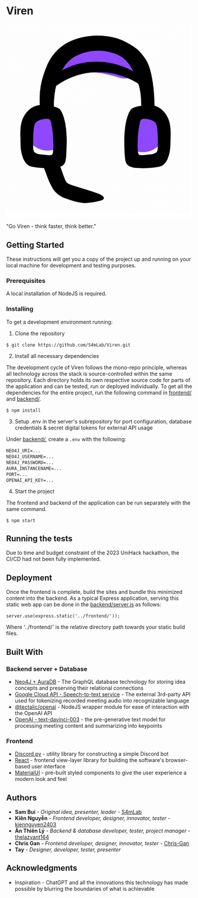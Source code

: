 # Viren

!["Viren" logo](assets/logo.png)

"Go Viren - think faster, think better."

## Getting Started

These instructions will get you a copy of the project up and running on your local machine for development and testing purposes.

### Prerequisites

A local installation of NodeJS is required.

### Installing

To get a development environment running:

1. Clone the repository

```
$ git clone https://github.com/S4mLab/Viren.git
```

2. Install all necessary dependencies

The development cycle of Viren follows the mono-repo principle, whereas all technology across the stack is source-controlled within the same repository. Each directory holds its own respective source code for parts of the application and can be tested, run or deployed individually. To get all the dependencies for the entire project, run the following command in [frontend/](https://github.com/S4mLab/Viren/tree/development/frontend) and [backend/](https://github.com/S4mLab/Viren/tree/development/backend).

```
$ npm install
```

3. Setup .env in the server's subrepository for port configuration, database credentials & secret digital tokens for external API usage

Under [backend/](https://github.com/S4mLab/Viren/tree/development/backend), create a ```.env``` with the following:

```
NEO4J_URI=...
NEO4J_USERNAME=...
NEO4J_PASSWORD=...
AURA_INSTANCENAME=...
PORT=...
OPENAI_API_KEY=...
```

4. Start the project

The frontend and backend of the application can be run separately with the same command.

```
$ npm start
```

## Running the tests

Due to time and budget constraint of the 2023 UniHack hackathon, the CI/CD had not been fully implemented.

## Deployment

Once the frontend is complete, build the sites and bundle this minimized content into the backend. As a typical Express application, serving this static web app can be done in the [backend/server.js](https://github.com/S4mLab/Viren/blob/development/backend/server.js) as follows:

```
server.use(express.static('../frontend/'));
```

Where '../frontend/' is the relative directory path towards your static build files.

## Built With

### Backend server + Database

* [Neo4J + AuraDB](https://neo4j.com/cloud/platform/aura-graph-database/) - The GraphQL database technology for storing idea concepts and preserving their relational connections
* [Google Cloud API - Speech-to-text service](https://cloud.google.com/speech-to-text) - The external 3rd-party API used for tokenizing recorded meeting audio into recognizable language
* [@tectalic/openai](https://github.com/tectalichq/public-openai-client-js) - NodeJS wrapper module for ease of interaction with the OpenAI API
* [OpenAI - text-davinci-003](https://platform.openai.com/docs/models) - the pre-generative text model for processing meeting content and summarizing into keypoints

### Frontend

* [Discord.py](https://discordpy.readthedocs.io/en/stable/) - utility library for constructing a simple Discord bot
* [React](https://reactjs.org/docs/getting-started.html) - frontend view-layer library for building the software's browser-based user interface
* [MaterialUI](https://mui.com/) - pre-built styled components to give the user experience a modern look and feel

## Authors

* **Sam Bui** - *Original idea, presenter, leader* - [S4mLab](https://github.com/S4mLab)
* **Kiên Nguyễn** - *Frontend developer, designer, innovator, tester* - [kiennguyen2403](https://github.com/kiennguyen2403)
* **Ân Thiên Lý** - *Backend & database developer, tester, project manager* - [thelazyant164](https://github.com/thelazyant164)
* **Chris Gan** - *Frontend developer, designer, innovator, tester* - [Chris-Gan](https://github.com/Chris-Gan)
* **Tay** - *Designer, developer, tester, presenter*

## Acknowledgments

* Inspiration - ChatGPT and all the innovations this technology has made possible by blurring the boundaries of what is achievable

